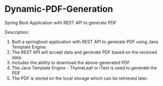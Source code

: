 # Dynamic-PDF-Generation
Spring Boot Application with REST API to generate PDF 

Description:
1. Built a springboot application with REST API to generate PDF using Java Template Engine.
2. The REST API will accept data and generate PDF based on the received data.
3. Includes the ability to download the above-generated PDF.
4. The Java Template Engine - ThymeLeaf or iText is used to generate the PDF
5. The PDF is stored on the local storage which can be retrieved later.
